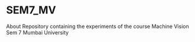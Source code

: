 # SEM7_MV
About Repository containing the experiments of the course Machine Vision Sem 7 Mumbai University
